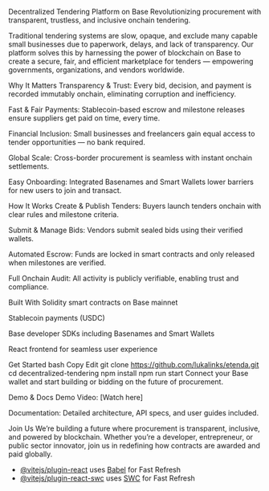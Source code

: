 Decentralized Tendering Platform on Base
Revolutionizing procurement with transparent, trustless, and inclusive onchain tendering.

Traditional tendering systems are slow, opaque, and exclude many capable small businesses due to paperwork, delays, and lack of transparency. Our platform solves this by harnessing the power of blockchain on Base to create a secure, fair, and efficient marketplace for tenders — empowering governments, organizations, and vendors worldwide.

Why It Matters
Transparency & Trust: Every bid, decision, and payment is recorded immutably onchain, eliminating corruption and inefficiency.

Fast & Fair Payments: Stablecoin-based escrow and milestone releases ensure suppliers get paid on time, every time.

Financial Inclusion: Small businesses and freelancers gain equal access to tender opportunities — no bank required.

Global Scale: Cross-border procurement is seamless with instant onchain settlements.

Easy Onboarding: Integrated Basenames and Smart Wallets lower barriers for new users to join and transact.

How It Works
Create & Publish Tenders: Buyers launch tenders onchain with clear rules and milestone criteria.

Submit & Manage Bids: Vendors submit sealed bids using their verified wallets.

Automated Escrow: Funds are locked in smart contracts and only released when milestones are verified.

Full Onchain Audit: All activity is publicly verifiable, enabling trust and compliance.

Built With
Solidity smart contracts on Base mainnet

Stablecoin payments (USDC)

Base developer SDKs including Basenames and Smart Wallets

React frontend for seamless user experience

Get Started
bash
Copy
Edit
git clone https://github.com/lukalinks/etenda.git
cd decentralized-tendering
npm install
npm run start
Connect your Base wallet and start building or bidding on the future of procurement.

Demo & Docs
Demo Video: [Watch here]

Documentation: Detailed architecture, API specs, and user guides included.

Join Us
We’re building a future where procurement is transparent, inclusive, and powered by blockchain. Whether you’re a developer, entrepreneur, or public sector innovator, join us in redefining how contracts are awarded and paid globally.


- [@vitejs/plugin-react](https://github.com/vitejs/vite-plugin-react/blob/main/packages/plugin-react/README.md) uses [Babel](https://babeljs.io/) for Fast Refresh
- [@vitejs/plugin-react-swc](https://github.com/vitejs/vite-plugin-react-swc) uses [SWC](https://swc.rs/) for Fast Refresh
